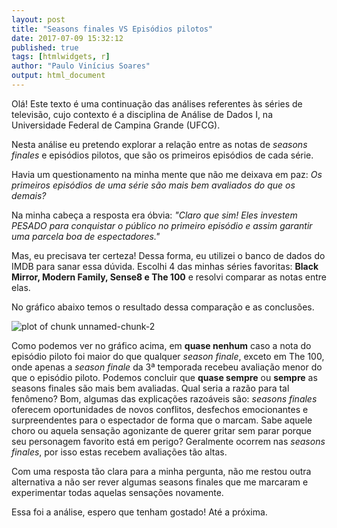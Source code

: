 ```yaml
---
layout: post
title: "Seasons finales VS Episódios pilotos"
date: 2017-07-09 15:32:12
published: true
tags: [htmlwidgets, r]
author: "Paulo Vinícius Soares"
output: html_document
---
```






Olá! Este texto é uma continuação das análises referentes às séries de televisão, cujo contexto é a disciplina de Análise de Dados I, na Universidade Federal de Campina Grande (UFCG).

Nesta análise eu pretendo explorar a relação entre as notas de *seasons finales* e episódios pilotos, que são os primeiros episódios de cada série.

Havia um questionamento na minha mente que não me deixava em paz: *Os primeiros episódios de uma série são mais bem avaliados do que os demais?*

Na minha cabeça a resposta era óbvia: *"Claro que sim! Eles investem PESADO para conquistar o público no primeiro episódio e assim garantir uma parcela boa de espectadores."*

Mas, eu precisava ter certeza! Dessa forma, eu utilizei o banco de dados do IMDB para sanar essa dúvida. Escolhi 4 das minhas séries favoritas: **Black Mirror, Modern Family, Sense8 e The 100** e resolvi comparar as notas entre elas.

No gráfico abaixo temos o resultado dessa comparação e as conclusões.

<img src="/data-science-ad1/figure/source/lab02/checkpoint1/2017-06-06-lab02checkpoint1/unnamed-chunk-2-1.png" title="plot of chunk unnamed-chunk-2" alt="plot of chunk unnamed-chunk-2" style="display: block; margin: auto;" />

Como podemos ver no gráfico acima, em **quase nenhum** caso a nota do episódio piloto foi maior do que qualquer *season finale*, exceto em The 100, onde apenas a *season finale* da 3ª temporada recebeu avaliação menor do que o episódio piloto. Podemos concluir que **quase sempre** ou **sempre** as seasons finales são mais bem avaliadas. Qual seria a razão para tal fenômeno? Bom, algumas das explicações razoáveis são: *seasons finales* oferecem oportunidades de novos conflitos, desfechos emocionantes e surpreendentes para o espectador de forma que o marcam. Sabe aquele choro ou aquela sensação agonizante de querer gritar sem parar porque seu personagem favorito está em perigo? Geralmente ocorrem nas *seasons finales*, por isso estas recebem avaliações tão altas.

Com uma resposta tão clara para a minha pergunta, não me restou outra alternativa a não ser rever algumas seasons finales que me marcaram e experimentar todas aquelas sensações novamente.

Essa foi a análise, espero que tenham gostado! 
Até a próxima.
